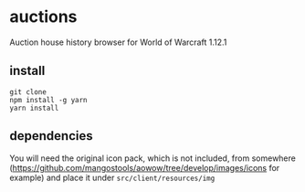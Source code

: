 # auctions
Auction house history browser for World of Warcraft 1.12.1

## install

```
git clone
npm install -g yarn
yarn install
```

## dependencies

You will need the original icon pack, which is not included, from somewhere (https://github.com/mangostools/aowow/tree/develop/images/icons for example) and place it under `src/client/resources/img`
